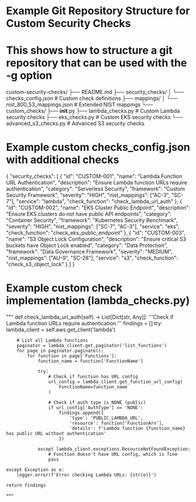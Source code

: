 # Example Git Repository Structure for Custom Security Checks

# This shows how to structure a git repository that can be used with the -g option

custom-security-checks/
├── README.md
├── security_checks/
│   └── checks_config.json         # Custom check definitions
├── mappings/
│   └── nist_800_53_mappings.json  # Extended NIST mappings
└── custom_checks/
    ├── __init__.py
    ├── lambda_checks.py            # Custom Lambda security checks
    ├── eks_checks.py              # Custom EKS security checks
    └── advanced_s3_checks.py      # Advanced S3 security checks

# Example custom checks_config.json with additional checks

{
  "security_checks": [
    {
      "id": "CUSTOM-001",
      "name": "Lambda Function URL Authentication",
      "description": "Ensure Lambda function URLs require authentication",
      "category": "Serverless Security",
      "framework": "Custom Security Framework",
      "severity": "HIGH",
      "nist_mappings": ["AC-3", "SC-7"],
      "service": "lambda",
      "check_function": "check_lambda_url_auth"
    },
    {
      "id": "CUSTOM-002",
      "name": "EKS Cluster Public Endpoint",
      "description": "Ensure EKS clusters do not have public API endpoints",
      "category": "Container Security",
      "framework": "Kubernetes Security Benchmark",
      "severity": "HIGH",
      "nist_mappings": ["SC-7", "AC-3"],
      "service": "eks",
      "check_function": "check_eks_public_endpoint"
    },
    {
      "id": "CUSTOM-003",
      "name": "S3 Object Lock Configuration",
      "description": "Ensure critical S3 buckets have Object Lock enabled",
      "category": "Data Protection",
      "framework": "Data Governance Framework",
      "severity": "MEDIUM",
      "nist_mappings": ["AU-9", "SC-28"],
      "service": "s3",
      "check_function": "check_s3_object_lock"
    }
  ]
}

# Example custom check implementation (lambda_checks.py)

"""
def check_lambda_url_auth(self) -> List[Dict[str, Any]]:
    '''Check if Lambda function URLs require authentication.'''
    findings = []
    try:
        lambda_client = self.aws.get_client('lambda')

        # List all Lambda functions
        paginator = lambda_client.get_paginator('list_functions')
        for page in paginator.paginate():
            for function in page['Functions']:
                function_name = function['FunctionName']

                try:
                    # Check if function has URL config
                    url_config = lambda_client.get_function_url_config(
                        FunctionName=function_name
                    )

                    # Check if auth type is NONE (public)
                    if url_config['AuthType'] == 'NONE':
                        findings.append({
                            'type': 'PUBLIC_LAMBDA_URL',
                            'resource': function['FunctionArn'],
                            'details': f'Lambda function {function_name} has public URL without authentication'
                        })

                except lambda_client.exceptions.ResourceNotFoundException:
                    # Function doesn't have URL config, which is fine
                    pass

    except Exception as e:
        logger.error(f'Error checking Lambda URLs: {str(e)}')

    return findings
"""
